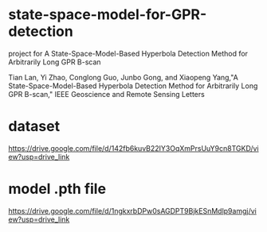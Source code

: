 # state-space-model-for-GPR-detection
project for A State-Space-Model-Based Hyperbola Detection Method for Arbitrarily Long GPR B-scan

Tian Lan, Yi Zhao, Conglong Guo, Junbo Gong, and Xiaopeng Yang,"A State-Space-Model-Based Hyperbola Detection Method for Arbitrarily Long GPR B-scan," IEEE Geoscience and Remote Sensing Letters


# dataset
https://drive.google.com/file/d/142fb6kuvB22IY3OqXmPrsUuY9cn8TGKD/view?usp=drive_link
# model .pth file
https://drive.google.com/file/d/1ngkxrbDPw0sAGDPT9BjkESnMdlp9amgj/view?usp=drive_link


